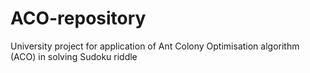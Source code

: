 # ACO-repository
University project for application of Ant Colony Optimisation algorithm (ACO) in solving Sudoku riddle
